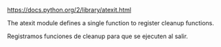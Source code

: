 https://docs.python.org/2/library/atexit.html

The atexit module defines a single function to register cleanup functions.

Registramos funciones de cleanup para que se ejecuten al salir.
